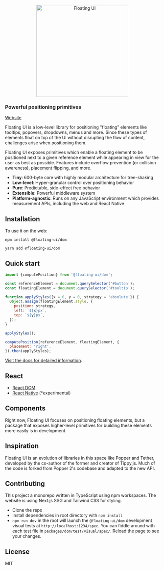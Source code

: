 <p align="center">
  <img height="300" src="https://github.com/atomiks/floating-ui/blob/main/website/assets/logo.png" alt="Floating UI">
<p>

### Powerful positioning primitives

[Website](https://floating-ui.com)

Floating UI is a low-level library for positioning "floating" elements like
tooltips, popovers, dropdowns, menus and more. Since these types of elements
float on top of the UI without disrupting the flow of content, challenges arise
when positioning them.

Floating UI exposes primitives which enable a floating element to be positioned
next to a given reference element while appearing in view for the user as best
as possible. Features include overflow prevention (or collision awareness),
placement flipping, and more.

- **Tiny**: 600-byte core with highly modular architecture for tree-shaking
- **Low-level**: Hyper-granular control over positioning behavior
- **Pure**: Predictable, side-effect free behavior
- **Extensible**: Powerful middleware system
- **Platform-agnostic**: Runs on any JavaScript environment which provides
  measurement APIs, including the web and React Native

## Installation

To use it on the web:

```shell
npm install @floating-ui/dom
```

```shell
yarn add @floating-ui/dom
```

## Quick start

```js
import {computePosition} from '@floating-ui/dom';

const referenceElement = document.querySelector('#button');
const floatingElement = document.querySelector('#tooltip');

function applyStyles({x = 0, y = 0, strategy = 'absolute'}) {
  Object.assign(floatingElement.style, {
    position: strategy,
    left: `${x}px`,
    top: `${y}px`,
  });
}

applyStyles();

computePosition(referenceElement, floatingElement, {
  placement: 'right',
}).then(applyStyles);
```

[Visit the docs for detailed information](https://floating-ui.com/docs/computePosition).

## React

- [React DOM](https://floating-ui.com/docs/react-dom)
- [React Native](https://floating-ui.com/docs/react-native) (\*experimental)

## Components

Right now, Floating UI focuses on positioning floating elements, but a package
that exposes higher-level primitives for building these elements more easily is
in development.

## Inspiration

Floating UI is an evolution of libraries in this space like Popper and Tether,
developed by the co-author of the former and creator of Tippy.js. Much of the
code is forked from Popper 2's codebase and adapted to the new API.

## Contributing

This project a monorepo written in TypeScript using npm workspaces. The website
is using Next.js SSG and Tailwind CSS for styling.

- Clone the repo
- Install dependencies in root directory with `npm install`
- `npm run dev` in the root will launch the `@floating-ui/dom` development
  visual tests at `http://localhost:1234/spec`. You can fiddle around with each
  test file in `packages/dom/test/visual/spec/`. Reload the page to see your
  changes.

## License

MIT
